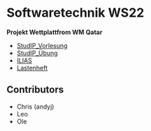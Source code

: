# Softwaretechnik WS22
**Projekt Wettplattfrom WM Qatar**

+ [StudIP_Vorlesung](https://studip.uni-halle.de/dispatch.php/course/overview?cid=65e9ec92c21fdf169368699c254059e7)
+ [StudIP_Übung](https://studip.uni-halle.de/dispatch.php/course/files/flat?cid=b9fe89fb29ee12ab18944e1b3c4a306d&select=new)
+ [ILIAS](https://ilias.uni-halle.de/ilias.php?cmd=render&cmdClass=ilrepositorygui&baseClass=ilRepositoryGUI&ref_id=268407&rtoken=5f4ccff47a62d9fef99412207740131b)
+ [Lastenheft](https://studip.uni-halle.de/sendfile.php?type=0&file_id=3f484d7fe34b666f15cfbe6a6842b406&file_name=Lastenheft_Wettportal.pdf)

## Contributors
+ Chris (andyj)
+ Leo
+ Ole
